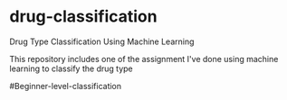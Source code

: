 # drug-classification
Drug Type Classification Using Machine Learning 

This repository includes one of the assignment I've done using machine learning to classify the drug type

#Beginner-level-classification

